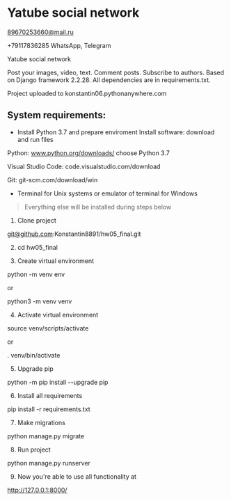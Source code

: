 # Yatube social network

89670253660@mail.ru

+79117836285 WhatsApp, Telegram

Yatube social network

Post your images, video, text. Comment posts. Subscribe to authors. Based on Django framework 2.2.28. All dependencies are in requirements.txt.

Project uploaded to konstantin06.pythonanywhere.com

## System requirements:
- Install Python 3.7 and prepare enviroment
Install software: download and run files

Python: www.python.org/downloads/ choose Python 3.7

Visual Studio Code: code.visualstudio.com/download

Git: git-scm.com/download/win

- Terminal for Unix systems or emulator of terminal for Windows
> Everything else will be installed during steps below


1. Clone project 

git@github.com:Konstantin8891/hw05_final.git

2. cd hw05_final

3. Create virtual environment
 
python -m venv env

or

python3 -m venv venv

4. Activate virtual environment 

source venv/scripts/activate

or

. venv/bin/activate

5. Upgrade pip 

python -m pip install --upgrade pip

6. Install all requirements 

pip install -r requirements.txt

7. Make migrations

python manage.py migrate

8. Run project

python manage.py runserver

9. Now you're able to use all functionality at 

http://127.0.0.1:8000/

